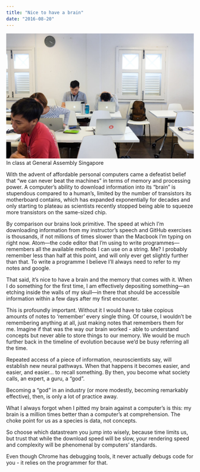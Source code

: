 ```yaml
---
title: "Nice to have a brain"
date: "2016-08-20"
---
```


![classroom with people at general assembly singapore](images/20160819-DSCF8116-1024x683.jpg) In class at General Assembly Singapore

With the advent of affordable personal computers came a defeatist belief that “we can never beat the machines” in terms of memory and processing power. A computer’s ability to download information into its “brain” is stupendous compared to a human’s, limited by the number of transistors its motherboard contains, which has expanded exponentially for decades and only starting to plateau as scientists recently stopped being able to squeeze more transistors on the same-sized chip.

By comparison our brains look primitive. The speed at which I’m downloading information from my instructor’s speech and GitHub exercises is thousands, if not millions of times slower than the Macbook I’m typing on right now. Atom—the code editor that I’m using to write programmes—remembers all the available methods I can use on a string. Me? I probably remember less than half at this point, and will only ever get slightly further than that. To write a programme I believe I’ll always need to refer to my notes and google.

That said, it’s nice to have a brain and the memory that comes with it. When I do something for the first time, I am effectively depositing something—an etching inside the walls of my skull—in there that should be accessible information within a few days after my first encounter.

This is profoundly important. Without it I would have to take copious amounts of notes to ‘remember’ every single thing. Of course, I wouldn’t be remembering anything at all, just making notes that remembers them for me. Imagine if that was the way our brain worked - able to understand concepts but never able to store things to our memory. We would be much further back in the timeline of evolution because we’d be busy referring all the time.

Repeated access of a piece of information, neuroscientists say, will establish new neural pathways. When that happens it becomes easier, and easier, and easier… to recall something. By then, you become what society calls, an expert, a guru, a “god”.

Becoming a “god” in an industry (or more modestly, becoming remarkably effective), then, is only a lot of practice away.

What I always forgot when I pitted my brain against a computer’s is this: my brain is a million times better than a computer’s at comprehension. The choke point for us as a species is data, not concepts.

So choose which datastream you jump into wisely, because time limits us, but trust that while the download speed will be slow, your rendering speed and complexity will be phenomenal by computers’ standards.

Even though Chrome has debugging tools, it never actually debugs code for you - it relies on the programmer for that.
